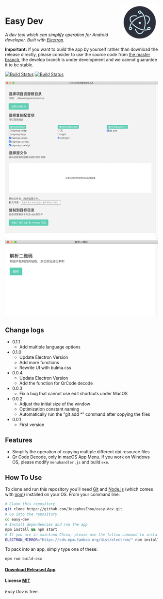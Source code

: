<img src="/assets/icon.png" alt="logo" height="120" align="right" />

# Easy Dev

*A dev tool which can simplify operation for Android developer. Built with [Electron](https://github.com/atom/electron).*


**Important:** If you want to build the app by yourself rather than download the release directly, please consider to use the source code from [the master branch](https://github.com/JosephusZhou/easy-dev/tree/master), the develop branch is under development and we cannot guarantee it to be stable.

[![Build Status](https://img.shields.io/github/stars/JosephusZhou/easy-dev.svg)](https://github.com/JosephusZhou/easy-dev)
[![Build Status](https://img.shields.io/github/forks/JosephusZhou/easy-dev.svg)](https://github.com/JosephusZhou/easy-dev)

![Example](https://github.com/JosephusZhou/easy-dev/blob/master/images/demo.png)
![Example2](https://github.com/JosephusZhou/easy-dev/blob/master/images/demo-qrcode.png)

## Change logs

* 0.1.1
    * Add multiple language options
* 0.1.0
    * Update Electron Version
    * Add more functions
    * Rewrite UI with bulma.css
* 0.0.4
    * Update Electron Version
    * Add the function for QrCode decode
* 0.0.3
    * Fix a bug that cannot use edit shortcuts under MacOS
* 0.0.2
    * Adjust the initial size of the window
    * Optimization constant naming
    * Automatically run the "git add *" command after copying the files
* 0.0.1
    * First version

## Features

* Simplify the operation of copying multiple different dpi resource files
* Qr Code Decode, only in macOS App Menu. If you work on Windows OS, please modify `menuhandler.js` and build `exe`.

## How To Use

To clone and run this repository you'll need [Git](https://git-scm.com) and [Node.js](https://nodejs.org/en/download/) (which comes with [npm](https://www.npmjs.com/)) installed on your OS. From your command line:

``` bash
# Clone this repository
git clone https://github.com/JosephusZhou/easy-dev.git
# Go into the repository
cd easy-dev
# Install dependencies and run the app
npm install && npm start
# If you are in mainland China, please use the follow command to install dependencies and run the app
ELECTRON_MIRROR="https://cdn.npm.taobao.org/dist/electron/" npm install && npm start
```

To pack into an app, simply type one of these:

``` shell
npm run build-osx
```

#### [Download Released App](https://github.com/JosephusZhou/easy-dev/releases)

#### License [MIT](LICENSE.md)

*Easy Dev* is free.
